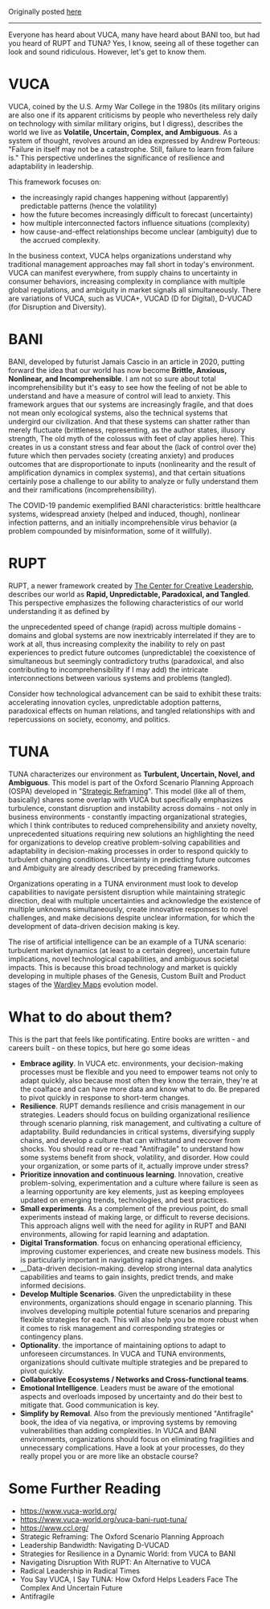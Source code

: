 Originally posted [here](https://www.linkedin.com/pulse/vuca-friends-antonio-elena-l7v6f/)

___


Everyone has heard about VUCA, many have heard about BANI too, but had you heard of RUPT and TUNA? Yes, I know, seeing all of these together can look and sound ridiculous. However, let's get to know them.

# VUCA
VUCA, coined by the U.S. Army War College in the 1980s (its military origins are also one if its apparent criticisms by people who nevertheless rely daily on technology with similar military origins, but I digress), describes the world we live as __Volatile, Uncertain, Complex, and Ambiguous__. As a system of thought, revolves around an idea expressed by Andrew Porteous: "Failure in itself may not be a catastrophe. Still, failure to learn from failure is." This perspective underlines the significance of resilience and adaptability in leadership. 

This framework focuses on:

- the increasingly rapid changes happening without (apparently) predictable patterns (hence the volatility)
- how the future becomes increasingly difficult to forecast (uncertainty)
- how multiple interconnected factors influence situations (complexity)
- how cause-and-effect relationships become unclear (ambiguity) due to the accrued complexity.

In the business context, VUCA helps organizations understand why traditional management approaches may fall short in today's environment. VUCA can manifest everywhere, from supply chains to uncertainty in consumer behaviors, increasing complexity in compliance with multiple global regulations, and ambiguity in market signals all simultaneously. There are variations of VUCA, such as VUCA+, VUCAD (D for Digital), D-VUCAD (for Disruption and Diversity).

# BANI
BANI, developed by futurist Jamais Cascio in an article in 2020, putting forward the idea that our world has now become __Brittle, Anxious, Nonlinear, and Incomprehensible__. I am not so sure about total incomprehensibility but it's easy to see how the feeling of not be able to understand and have a measure of control will lead to anxiety. This framework argues that our systems are increasingly fragile, and that does not mean only ecological systems, also the technical systems that undergird our civilization. And that these systems can shatter rather than merely fluctuate (brittleness, representing, as the author states, illusory strength, The old myth of the colossus with feet of clay applies here). This creates in us a constant stress and fear about the (lack of control over the) future which then pervades society (creating anxiety) and produces outcomes that are disproportionate to inputs (nonlinearity and the result of amplification dynamics in complex systems), and that certain situations certainly pose a challenge to our ability to analyze or fully understand them and their ramifications (incomprehensibility).

The COVID-19 pandemic exemplified BANI characteristics: brittle healthcare systems, widespread anxiety (helped and induced, though), nonlinear infection patterns, and an initially incomprehensible virus behavior (a problem compounded by misinformation, some of it willfully).

# RUPT
RUPT, a newer framework created by [The Center for Creative Leadership](https://www.ccl.org/), describes our world as __Rapid, Unpredictable, Paradoxical, and Tangled__. This perspective emphasizes the following characteristics of our world understanding it as defined by 

the unprecedented speed of change (rapid) across multiple domains - domains and global systems are now inextricably interrelated if they are to work at all, thus increasing complexity
the inability to rely on past experiences to predict future outcomes (unpredictable)
the coexistence of simultaneous but seemingly contradictory truths (paradoxical, and also contributing to incomprehensibility if I may add)
the intricate interconnections between various systems and problems (tangled).

 Consider how technological advancement can be said to exhibit these traits: accelerating innovation cycles, unpredictable adoption patterns, paradoxical effects on human relations, and tangled relationships with and repercussions on society, economy, and politics. 

# TUNA
TUNA characterizes our environment as __Turbulent, Uncertain, Novel, and Ambiguous__. This model is part of the Oxford Scenario Planning Approach (OSPA) developed in "[Strategic Reframing](https://www.amazon.com/Strategic-Reframing-Scenario-Planning-Approach/dp/0198820666)". This model (like all of them, basically) shares some overlap with VUCA but specifically emphasizes turbulence, constant disruption and instability across domains - not only in business environments - constantly impacting organizational strategies, which I think contributes to reduced comprehensibility and anxiety novelty, unprecedented situations requiring new solutions an highlighting the need for organizations to develop creative problem-solving capabilities and adaptability in decision-making processes in order to respond quickly to turbulent changing conditions. Uncertainty in predicting future outcomes and Ambiguity are already described by preceding frameworks.

 Organizations operating in a TUNA environment must look to develop capabilities to navigate persistent disruption while maintaining strategic direction, deal with multiple uncertainties and acknowledge the existence of multiple unknowns simultaneously, create innovative responses to novel challenges, and make decisions despite unclear information, for which the development of data-driven decision making is key. 

The rise of artificial intelligence can be an example of a TUNA scenario: turbulent market dynamics (at least to a certain degree), uncertain future implications, novel technological capabilities, and ambiguous societal impacts. This is because this broad technology and market is quickly developing in multiple phases of the Genesis, Custom Built and Product stages of the [Wardley Maps](https://www.wardleymaps.com/) evolution model. 

# What to do about them?
This is the part that feels like pontificating. Entire books are written - and careers built - on these topics, but here go some ideas

- __Embrace agility__. In VUCA etc. environments, your decision-making processes must be flexible and you need to empower teams not only to adapt quickly, also because most often they know the terrain, they're at the coalface and can have more data and know what to do. Be prepared to pivot quickly in response to short-term changes.
- __Resilience__. RUPT demands resilience and crisis management in our strategies. Leaders should focus on building organizational resilience through scenario planning, risk management, and cultivating a culture of adaptability. Build redundancies in critical systems, diversifying supply chains, and develop a culture that can withstand and recover from shocks. You should read or re-read "Antifragile" to understand how some systems benefit from shock, volatility, and disorder. How could your organization, or some parts of it, actually improve under stress?
- __Prioritize innovation and continuous learning__. Innovation, creative problem-solving, experimentation and a culture where failure is seen as a learning opportunity are key elements, just as keeping employees updated on emerging trends, technologies, and best practices.
- __Small experiments__. As a complement of the previous point, do small experiments instead of making large, or difficult to reverse decisions. This approach aligns well with the need for agility in RUPT and BANI environments, allowing for rapid learning and adaptation.
- __Digital Transformation__. focus on enhancing operational efficiency, improving customer experiences, and create new business models. This is particularly important in navigating rapid changes.
- __Data-driven decision-making. develop strong internal data analytics capabilities and teams to gain insights, predict trends, and make informed decisions.
- __Develop Multiple Scenarios__. Given the unpredictability in these environments, organizations should engage in scenario planning. This involves developing multiple potential future scenarios and preparing flexible strategies for each. This will also help you be more robust when it comes to risk management and corresponding strategies or contingency plans.
- __Optionality__. the importance of maintaining options to adapt to unforeseen circumstances. In VUCA and TUNA environments, organizations should cultivate multiple strategies and be prepared to pivot quickly.
- __Collaborative Ecosystems / Networks and Cross-functional teams__. 
- __Emotional Intelligence__. Leaders must be aware of the emotional aspects and overloads imposed by uncertainty and do their best to mitigate that. Good communication is key.
- __Simplify by Removal__. Also from the previously mentioned "Antifragile" book, the idea of via negativa, or improving systems by removing vulnerabilities than adding complexities. In VUCA and BANI environments, organizations should focus on eliminating fragilities and unnecessary complications. Have a look at your processes, do they really propel you or are more like an obstacle course?

# Some Further Reading
- https://www.vuca-world.org/
- https://www.vuca-world.org/vuca-bani-rupt-tuna/
- https://www.ccl.org/
- Strategic Reframing: The Oxford Scenario Planning Approach
- Leadership Bandwidth: Navigating D-VUCAD
- Strategies for Resilience in a Dynamic World: from VUCA to BANI
- Navigating Disruption With RUPT: An Alternative to VUCA
- Radical Leadership in Radical Times 
- You Say VUCA, I Say TUNA: How Oxford Helps Leaders Face The Complex And Uncertain Future
- Antifragile

